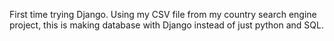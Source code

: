 First time trying Django. Using my CSV file from my country search engine project, this is making database with Django instead of just python and SQL. 
